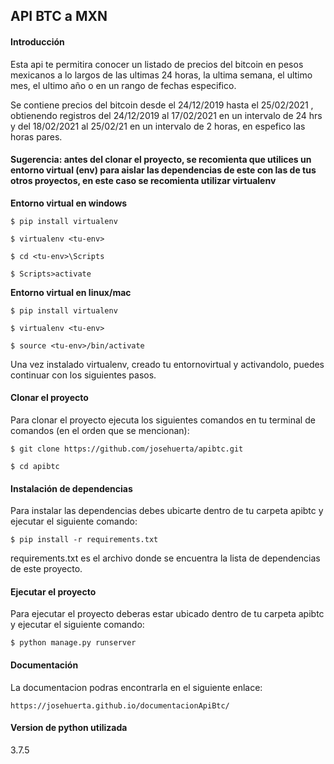 ## API BTC a MXN

#### Introducción
Esta api te permitira conocer un listado de precios del bitcoin en pesos mexicanos a lo largos de las ultimas 24 horas, la ultima semana, el ultimo mes, el ultimo año o en un rango de fechas especifico.

Se contiene precios del bitcoin desde el 24/12/2019 hasta el 25/02/2021 , obtienendo registros del 24/12/2019 al 17/02/2021 en un intervalo de 24 hrs y del 18/02/2021 al 25/02/21 en un intervalo de 2 horas, en espefico las horas pares. 

#### Sugerencia: antes del clonar el proyecto, se recomienta que utilices un entorno virtual (env) para aislar las dependencias de este con las de tus otros proyectos, en este caso se recomienta utilizar virtualenv
**Entorno virtual en windows**

`$ pip install virtualenv`

`$ virtualenv <tu-env>`

`$ cd <tu-env>\Scripts`

`$ Scripts>activate`

**Entorno virtual en linux/mac**

`$ pip install virtualenv`

`$ virtualenv <tu-env>`

`$ source <tu-env>/bin/activate`

Una vez instalado virtualenv, creado tu entornovirtual y activandolo, puedes continuar con los siguientes pasos.

#### Clonar el proyecto
Para clonar el proyecto ejecuta los siguientes comandos en tu terminal de comandos (en el orden que se mencionan):

`$ git clone https://github.com/josehuerta/apibtc.git `

`$ cd apibtc`

#### Instalación de dependencias
Para instalar las dependencias debes ubicarte dentro de tu carpeta apibtc y ejecutar el siguiente comando:

`$ pip install -r requirements.txt`

requirements.txt es el archivo donde se encuentra la lista de dependencias de este proyecto.

#### Ejecutar el proyecto
Para ejecutar el proyecto deberas estar ubicado dentro de tu carpeta apibtc y ejecutar el siguiente comando:

`$ python manage.py runserver`

#### Documentación 
La documentacion podras encontrarla en el siguiente enlace:

`https://josehuerta.github.io/documentacionApiBtc/`

#### Version de python utilizada 
3.7.5
